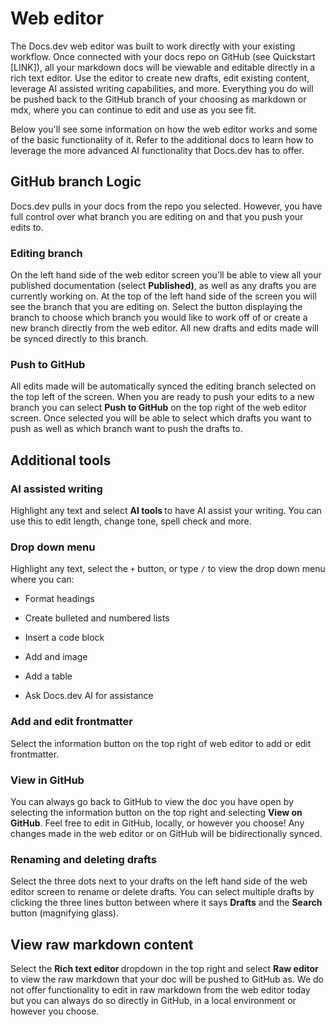 # Web editor

The Docs.dev web editor was built to work directly with your existing workflow. Once connected with your docs repo on GitHub (see Quickstart \[LINK]), all your markdown docs will be viewable and editable directly in a rich text editor. Use the editor to create new drafts, edit existing content, leverage AI assisted writing capabilities, and more. Everything you do will be pushed back to the GitHub branch of your choosing as markdown or mdx, where you can continue to edit and use as you see fit.

Below you'll see some information on how the web editor works and some of the basic functionality of it. Refer to the additional docs to learn how to leverage the more advanced AI functionality that Docs.dev has to offer.

## GitHub branch Logic

Docs.dev pulls in your docs from the repo you selected. However, you have full control over what branch you are editing on and that you push your edits to.

### Editing branch

On the left hand side of the web editor screen you'll be able to view all your published documentation (select **Published)**, as well as any drafts you are currently working on. At the top of the left hand side of the screen you will see the branch that you are editing on. Select the button displaying the branch to choose which branch you would like to work off of or create a new branch directly from the web editor. All new drafts and edits made will be synced directly to this branch.

### Push to GitHub

All edits made will be automatically synced the editing branch selected on the top left of the screen. When you are ready to push your edits to a new branch you can select **Push to GitHub** on the top right of the web editor screen. Once selected you will be able to select which drafts you want to push as well as which branch want to push the drafts to.

## Additional tools

### AI assisted writing

Highlight any text and select **AI tools&#x20;**&#x74;o have AI assist your writing. You can use this to edit length, change tone, spell check and more.

### Drop down menu

Highlight any text, select the `+` button, or type `/` to view the drop down menu where you can:

* Format headings

* Create bulleted and numbered lists

* Insert a code block

* Add and image

* Add a table

* Ask Docs.dev AI for assistance

### Add and edit frontmatter

Select the information button on the top right of web editor to add or edit frontmatter.

### View in GitHub

You can always go back to GitHub to view the doc you have open by selecting the information button on the top right and selecting **View on GitHub**. Feel free to edit in GitHub, locally, or however you choose! Any changes made in the web editor or on GitHub will be bidirectionally synced.

### Renaming and deleting drafts

Select the three dots next to your drafts on the left hand side of the web editor screen to rename or delete drafts. You can select multiple drafts by clicking the three lines button between where it says **Drafts** and the **Search** button (magnifying glass).

## View raw markdown content

Select the **Rich text editor&#x20;**&#x64;ropdown in the top right and select **Raw editor** to view the raw markdown that your doc will be pushed to GitHub as. We do not offer functionality to edit in raw markdown from the web editor today but you can always do so directly in GitHub, in a local environment or however you choose.
